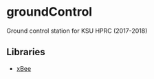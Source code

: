 # groundControl

Ground control station for KSU HPRC (2017-2018)

## Libraries
- [xBee](https://github.com/digidotcom/python-xbee)
